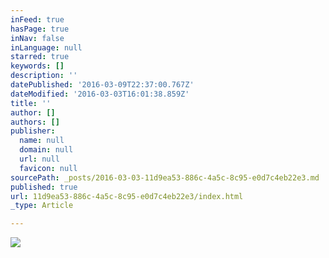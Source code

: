 ```yaml
---
inFeed: true
hasPage: true
inNav: false
inLanguage: null
starred: true
keywords: []
description: ''
datePublished: '2016-03-09T22:37:00.767Z'
dateModified: '2016-03-03T16:01:38.859Z'
title: ''
author: []
authors: []
publisher:
  name: null
  domain: null
  url: null
  favicon: null
sourcePath: _posts/2016-03-03-11d9ea53-886c-4a5c-8c95-e0d7c4eb22e3.md
published: true
url: 11d9ea53-886c-4a5c-8c95-e0d7c4eb22e3/index.html
_type: Article

---
```

![](https://the-grid-user-content.s3-us-west-2.amazonaws.com/ce926c54-aa06-42a0-a41c-a4def2b501ef.png)